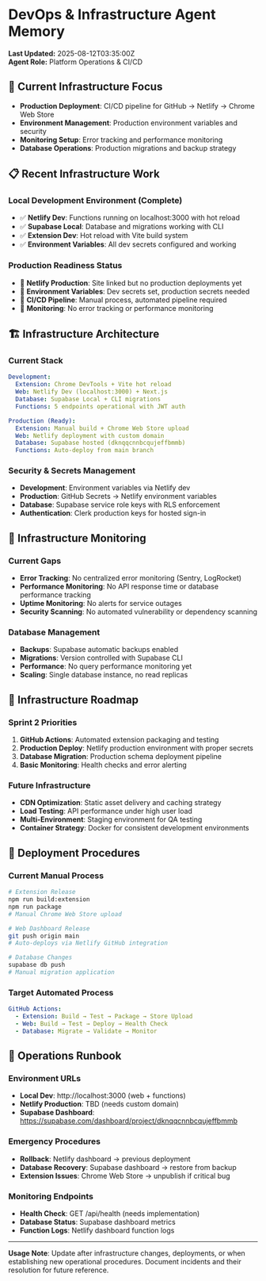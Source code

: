 # DevOps & Infrastructure Agent Memory

**Last Updated:** 2025-08-12T03:35:00Z  
**Agent Role:** Platform Operations & CI/CD

## 🎯 Current Infrastructure Focus

- **Production Deployment**: CI/CD pipeline for GitHub → Netlify → Chrome Web Store
- **Environment Management**: Production environment variables and security
- **Monitoring Setup**: Error tracking and performance monitoring
- **Database Operations**: Production migrations and backup strategy

## 📋 Recent Infrastructure Work

### Local Development Environment (Complete)
- ✅ **Netlify Dev**: Functions running on localhost:3000 with hot reload
- ✅ **Supabase Local**: Database and migrations working with CLI
- ✅ **Extension Dev**: Hot reload with Vite build system
- ✅ **Environment Variables**: All dev secrets configured and working

### Production Readiness Status
- 🔄 **Netlify Production**: Site linked but no production deployments yet
- 🔄 **Environment Variables**: Dev secrets set, production secrets needed
- 🔄 **CI/CD Pipeline**: Manual process, automated pipeline required
- 🔄 **Monitoring**: No error tracking or performance monitoring

## 🏗️ Infrastructure Architecture

### Current Stack
```yaml
Development:
  Extension: Chrome DevTools + Vite hot reload
  Web: Netlify Dev (localhost:3000) + Next.js
  Database: Supabase Local + CLI migrations
  Functions: 5 endpoints operational with JWT auth

Production (Ready):
  Extension: Manual build + Chrome Web Store upload
  Web: Netlify deployment with custom domain
  Database: Supabase hosted (dknqqcnnbcqujeffbmmb)  
  Functions: Auto-deploy from main branch
```

### Security & Secrets Management
- **Development**: Environment variables via Netlify dev
- **Production**: GitHub Secrets → Netlify environment variables
- **Database**: Supabase service role keys with RLS enforcement
- **Authentication**: Clerk production keys for hosted sign-in

## 🚨 Infrastructure Monitoring

### Current Gaps
- **Error Tracking**: No centralized error monitoring (Sentry, LogRocket)
- **Performance Monitoring**: No API response time or database performance tracking
- **Uptime Monitoring**: No alerts for service outages
- **Security Scanning**: No automated vulnerability or dependency scanning

### Database Management
- **Backups**: Supabase automatic backups enabled
- **Migrations**: Version controlled with Supabase CLI
- **Performance**: No query performance monitoring yet
- **Scaling**: Single database instance, no read replicas

## 🔮 Infrastructure Roadmap

### Sprint 2 Priorities
1. **GitHub Actions**: Automated extension packaging and testing
2. **Production Deploy**: Netlify production environment with proper secrets
3. **Database Migration**: Production schema deployment pipeline
4. **Basic Monitoring**: Health checks and error alerting

### Future Infrastructure
- **CDN Optimization**: Static asset delivery and caching strategy
- **Load Testing**: API performance under high user load
- **Multi-Environment**: Staging environment for QA testing
- **Container Strategy**: Docker for consistent development environments

## 📝 Deployment Procedures

### Current Manual Process
```bash
# Extension Release
npm run build:extension
npm run package
# Manual Chrome Web Store upload

# Web Dashboard Release  
git push origin main
# Auto-deploys via Netlify GitHub integration

# Database Changes
supabase db push
# Manual migration application
```

### Target Automated Process
```yaml
GitHub Actions:
  - Extension: Build → Test → Package → Store Upload
  - Web: Build → Test → Deploy → Health Check  
  - Database: Migrate → Validate → Monitor
```

## 🔧 Operations Runbook

### Environment URLs
- **Local Dev**: http://localhost:3000 (web + functions)
- **Netlify Production**: TBD (needs custom domain)
- **Supabase Dashboard**: https://supabase.com/dashboard/project/dknqqcnnbcqujeffbmmb

### Emergency Procedures
- **Rollback**: Netlify dashboard → previous deployment
- **Database Recovery**: Supabase dashboard → restore from backup  
- **Extension Issues**: Chrome Web Store → unpublish if critical bug

### Monitoring Endpoints
- **Health Check**: GET /api/health (needs implementation)
- **Database Status**: Supabase dashboard metrics
- **Function Logs**: Netlify dashboard function logs

---

**Usage Note**: Update after infrastructure changes, deployments, or when establishing new operational procedures. Document incidents and their resolution for future reference.